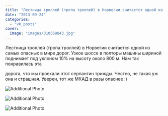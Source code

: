 ```yaml
---
title: "Лестница троллей (тропа троллей) в Норвегии считается одной из самых опасных в мире дорог. Узкое шос..."
date: "2013-09-24"
categories: 
  - "vk_posts"
cover:
  image: "images/310568843.jpg"
---
```


Лестница троллей (тропа троллей) в Норвегии считается одной из самых опасных в мире дорог. Узкое шоссе в полторы машины шириной поднимает под уклоном 10% на высоту около 800 м. Нам так понравилась эта

<!--more--> дорога, что мы проехали этот серпантин трижды. Честно, не такая уж она и страшная. Уверен, тот же МКАД в разы опаснее :)

![Additional Photo](https://vodpop.ru/wp-content/uploads/2023/07/310568842-1.jpg)

![Additional Photo](https://vodpop.ru/wp-content/uploads/2023/07/310568828-1.jpg)

![Additional Photo](https://vodpop.ru/wp-content/uploads/2023/07/310568829-1.jpg)
